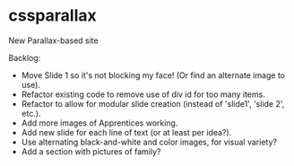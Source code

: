 cssparallax
===========

New Parallax-based site

Backlog:
 - Move Slide 1 so it's not blocking my face! (Or find an alternate image to use).
 - Refactor existing code to remove use of div id for too many items.
 - Refactor to allow for modular slide creation (instead of 'slide1', 'slide 2', etc.).
 - Add more images of Apprentices working.
 - Add new slide for each line of text (or at least per idea?).
 - Use alternating black-and-white and color images, for visual variety?
 - Add a section with pictures of family?
